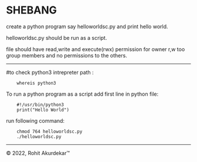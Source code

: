 # SHEBANG

create a python program say helloworldsc.py and print hello world.

helloworldsc.py should be run as a script.

file should have read,write and execute(rwx) permission for owner r,w too group members and no permissions to the others.

--------------------------------------------------------------------

#to check python3 intrepreter path :

        whereis python3

To run a python program as a script add first line in python file:

        #!/usr/bin/python3
        print("Hello World")

run following command:

        chmod 764 helloworldsc.py 
        ./helloworldsc.py 
--------------------------------------
&copy; 2022, Rohit Akurdekar&trade;